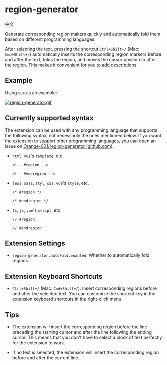 # region-generator

[中文](https://github.com/Orange-001/region-generator/blob/master/README.zh.md)

Generate corresponding region makers quickly and automatically fold them based on different programming languages.

After selecting the text, pressing the shortcut `Ctrl+Shift+/` (Mac: `Cmd+Shift+/`) automatically inserts the corresponding region markers before and after the text, folds the region, and moves the cursor position to after the region. This makes it convenient for you to add descriptions.

## Example

Using `vue` as an example:

[![region-generator.gif](https://i.postimg.cc/gkPP5HZs/region-generator.gif)](https://postimg.cc/K4QV3LQ3)

## Currently supported syntax

The extension can be used with any programming language that supports the following syntax, not necessarily the ones mentioned below. If you want the extension to support other programming languages, you can open an issue on [Orange-001/region-generator (github.com)](https://github.com/Orange-001/region-generator).

- `html`, `vue`'s `template`, etc.

  ```
  <!-- #region -->
  
  <!-- #endregion -->
  ```

- `less`, `sass`, `styl`, `css`, `vue`'s `style`, etc.

  ```
  /* #region */
  
  /* #endregion */
  ```

- `ts`, `js`, `vue`'s `script`, etc.

  ```
  // #region 
  
  // #endregion
  ```

## Extension Settings

* `region-generator.autoFold.enabled`: Whether to automatically fold regions.

## Extension Keyboard Shortcuts

- `Ctrl+Shift+/` (Mac: `Cmd+Shift+/`): Insert corresponding regions before and after the selected text. You can customize the shortcut key in the extension keyboard shortcuts in the right-click menu.

## Tips

- The extension will insert the corresponding region before the line preceding the starting cursor and after the line following the ending cursor. This means that you don't have to select a block of text perfectly for the extension to work.

- If no text is selected, the extension will insert the corresponding region before and after the current line.
